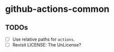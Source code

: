 # github-actions-common

## TODOs

- [ ] Use relative paths for `actions`.
- [ ] Revisit LICENSE: The UnLicense?
